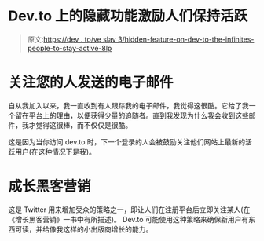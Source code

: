 # Dev.to 上的隐藏功能激励人们保持活跃

> 原文:[https://dev . to/ve slav 3/hidden-feature-on-dev-to-the-infinites-people-to-stay-active-8lp](https://dev.to/veslav3/hidden-feature-on-dev-to-that-motivates-people-to-stay-active-8lp)

# [](#emails-from-people-following-you)关注您的人发送的电子邮件

自从我加入以来，我一直收到有人跟踪我的电子邮件，我觉得这很酷。它给了我一个留在平台上的理由，以便获得少量的追随者。直到我发现为什么我会收到这些邮件，我才觉得这很棒，而不仅仅是很酷。

这是因为当你访问 dev.to 时，下一个登录的人会被鼓励关注他们网站上最新的活跃用户(在这种情况下是我)。

# [](#growth-hacker-marketing)成长黑客营销

这是 Twitter 用来增加受众的策略之一，即让人们在注册平台后立即关注某人(在《增长黑客营销》一书中有所描述)。
Dev.to 可能使用这种策略来确保新用户有东西可读，并给像我这样的小出版商增长的能力。